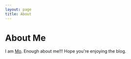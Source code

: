 ```yaml
---
layout: page
title: About
---
```


# About Me
I am [Mo](https://twitter.com/mo4n6).  Enough about me!!!  Hope you're enjoying the blog.
